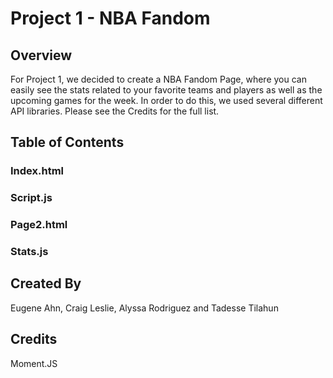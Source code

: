 # Project 1 - NBA Fandom



## Overview

For Project 1, we decided to create a NBA Fandom Page, where you can easily see the stats related to your favorite teams and players as well as the upcoming games for the week. In order to do this, we used several different API libraries. Please see the Credits for the full list.


## Table of Contents

### Index.html

### Script.js

### Page2.html

### Stats.js





## Created By
Eugene Ahn, Craig Leslie, Alyssa Rodriguez and Tadesse Tilahun

## Credits
Moment.JS
